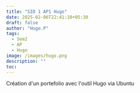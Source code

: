 ```yaml
---
title: "SIO 1 AP1 Hugo"
date: 2025-02-06T22:41:10+05:30
draft: false
author: "Hugo.P"
tags:
  - Sem2
  - AP
  - Hugo
image: /images/hugo.png
description: ""
toc: 
---
```


Création d'un portefolio avec l'outil Hugo via Ubuntu
